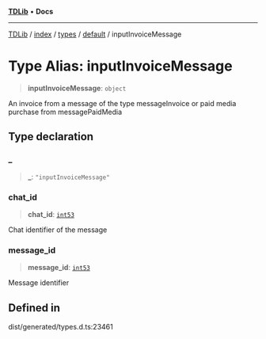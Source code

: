 [**TDLib**](../../../../../../README.md) • **Docs**

***

[TDLib](../../../../../../modules.md) / [index](../../../../../README.md) / [types](../../../README.md) / [default](../README.md) / inputInvoiceMessage

# Type Alias: inputInvoiceMessage

> **inputInvoiceMessage**: `object`

An invoice from a message of the type messageInvoice or paid media purchase from messagePaidMedia

## Type declaration

### \_

> **\_**: `"inputInvoiceMessage"`

### chat\_id

> **chat\_id**: [`int53`](int53-1.md)

Chat identifier of the message

### message\_id

> **message\_id**: [`int53`](int53-1.md)

Message identifier

## Defined in

dist/generated/types.d.ts:23461
